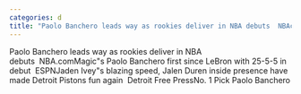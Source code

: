 ```yaml
---
categories: d
title: "Paolo Banchero leads way as rookies deliver in NBA debuts  NBAcom"
---
```

Paolo Banchero leads way as rookies deliver in NBA debuts&nbsp;&nbsp;NBA.comMagic"s Paolo Banchero first since LeBron with 25-5-5 in debut&nbsp;&nbsp;ESPNJaden Ivey"s blazing speed, Jalen Duren inside presence have made Detroit Pistons fun again&nbsp;&nbsp;Detroit Free PressNo. 1 Pick Paolo Banchero